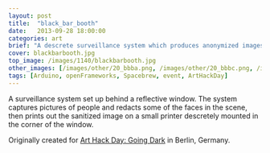 ```yaml
---
layout: post
title:  "black_bar_booth"
date:   2013-09-28 18:00:00
categories: art
brief: "A descrete surveillance system which produces anonymized images of its view through a window."
cover: blackbarbooth.jpg
top_image: /images/1140/blackbarbooth.jpg
other_images: [/images/other/20_bbba.png, /images/other/20_bbbc.png, /images/other/20_bbbd.png, /images/other/20_bbbg.png]
tags: [Arduino, openFrameworks, Spacebrew, event, ArtHackDay]
---
```

A surveillance system set up behind a reflective window. The system captures pictures of people and redacts some of the faces in the scene, then prints out the sanitized image on a small printer descretely mounted in the corner of the window.

Originally created for [Art Hack Day: Going Dark](http://www.arthackday.net/events/going-dark) in Berlin, Germany.
